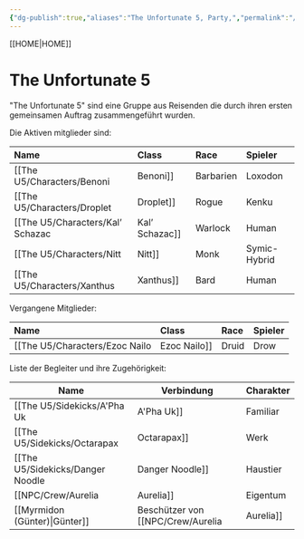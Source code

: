 ```yaml
---
{"dg-publish":true,"aliases":"The Unfortunate 5, Party,","permalink":"/the-u5/the-u5/","dgHomeLink":true,"dgPassFrontmatter":true}
---
```


[[HOME|HOME]]
# The Unfortunate 5
"The Unfortunate 5" sind eine Gruppe aus Reisenden die durch ihren ersten gemeinsamen Auftrag zusammengeführt wurden.

Die Aktiven mitglieder sind:

| Name             | Class     | Race         | Spieler |
|:---------------- |:--------- |:------------ |:------- |
| [[The U5/Characters/Benoni|Benoni]]       | Barbarien | Loxodon      | Pascal  |
| [[The U5/Characters/Droplet|Droplet]]      | Rogue     | Kenku        | Tamina  |
| [[The U5/Characters/Kal’ Schazac|Kal’ Schazac]] | Warlock   | Human        | Selim   |
| [[The U5/Characters/Nitt|Nitt]]         | Monk      | Symic-Hybrid | Florian |
| [[The U5/Characters/Xanthus|Xanthus]]      | Bard      | Human        | Steven  |

Vergangene Mitglieder:

| Name           | Class | Race | Spieler |
|:-------------- |:----- |:---- |:------- |
| [[The U5/Characters/Ezoc Nailo|Ezoc Nailo]] | Druid | Drow | Tamina  |

Liste der Begleiter und ihre Zugehörigkeit:

| Name                          | Verbindung             | Charakter             |
| ----------------------------- | ---------------------- | --------------------- |
| [[The U5/Sidekicks/A'Pha Uk|A'Pha Uk]]                  | Familiar               | [[The U5/Characters/Kal’ Schazac|Kal’ Schazac]]      |
| [[The U5/Sidekicks/Octarapax|Octarapax]]                 | Werk                   | [[The U5/Characters/Nitt|Nitt]]              |
| [[The U5/Sidekicks/Danger Noodle|Danger Noodle]]             | Haustier               | [[The U5/The U5|The U5]] |
| [[NPC/Crew/Aurelia|Aurelia]]                   | Eigentum               | [[The U5/The U5|The U5]] |
| [[Myrmidon (Günter)\|Günter]] | Beschützer von [[NPC/Crew/Aurelia|Aurelia]] | [[The U5/The U5|The U5]] |
